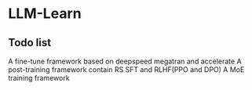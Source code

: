 # LLM-Learn
## Todo list
A fine-tune framework based on deepspeed megatran and accelerate
A post-training framework contain RS SFT and RLHF(PPO and DPO)
A MoE training framework
